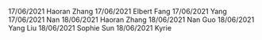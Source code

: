 17/06/2021 Haoran Zhang
17/06/2021 Elbert Fang
17/06/2021 Yang
17/06/2021 Nan
18/06/2021 Haoran Zhang
18/06/2021 Nan Guo
18/06/2021 Yang Liu
18/06/2021 Sophie Sun
18/06/2021 Kyrie
